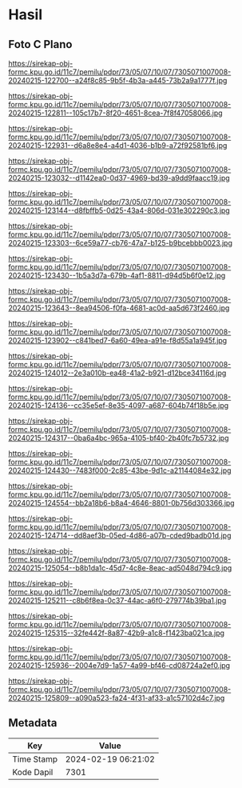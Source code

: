 # Hasil

## Foto C Plano

https://sirekap-obj-formc.kpu.go.id/11c7/pemilu/pdpr/73/05/07/10/07/7305071007008-20240215-122700--a24f8c85-9b5f-4b3a-a445-73b2a9a1777f.jpg

https://sirekap-obj-formc.kpu.go.id/11c7/pemilu/pdpr/73/05/07/10/07/7305071007008-20240215-122811--105c17b7-8f20-4651-8cea-7f8f47058066.jpg

https://sirekap-obj-formc.kpu.go.id/11c7/pemilu/pdpr/73/05/07/10/07/7305071007008-20240215-122931--d6a8e8e4-a4d1-4036-b1b9-a72f92581bf6.jpg

https://sirekap-obj-formc.kpu.go.id/11c7/pemilu/pdpr/73/05/07/10/07/7305071007008-20240215-123032--d1142ea0-0d37-4969-bd39-a9dd9faacc19.jpg

https://sirekap-obj-formc.kpu.go.id/11c7/pemilu/pdpr/73/05/07/10/07/7305071007008-20240215-123144--d8fbffb5-0d25-43a4-806d-031e302290c3.jpg

https://sirekap-obj-formc.kpu.go.id/11c7/pemilu/pdpr/73/05/07/10/07/7305071007008-20240215-123303--6ce59a77-cb76-47a7-b125-b9bcebbb0023.jpg

https://sirekap-obj-formc.kpu.go.id/11c7/pemilu/pdpr/73/05/07/10/07/7305071007008-20240215-123430--1b5a3d7a-679b-4af1-8811-d94d5b6f0e12.jpg

https://sirekap-obj-formc.kpu.go.id/11c7/pemilu/pdpr/73/05/07/10/07/7305071007008-20240215-123643--8ea94506-f0fa-4681-ac0d-aa5d673f2460.jpg

https://sirekap-obj-formc.kpu.go.id/11c7/pemilu/pdpr/73/05/07/10/07/7305071007008-20240215-123902--c841bed7-6a60-49ea-a91e-f8d55a1a945f.jpg

https://sirekap-obj-formc.kpu.go.id/11c7/pemilu/pdpr/73/05/07/10/07/7305071007008-20240215-124012--2e3a010b-ea48-41a2-b921-d12bce34116d.jpg

https://sirekap-obj-formc.kpu.go.id/11c7/pemilu/pdpr/73/05/07/10/07/7305071007008-20240215-124136--cc35e5ef-8e35-4097-a687-604b74f18b5e.jpg

https://sirekap-obj-formc.kpu.go.id/11c7/pemilu/pdpr/73/05/07/10/07/7305071007008-20240215-124317--0ba6a4bc-965a-4105-bf40-2b40fc7b5732.jpg

https://sirekap-obj-formc.kpu.go.id/11c7/pemilu/pdpr/73/05/07/10/07/7305071007008-20240215-124430--7483f000-2c85-43be-9d1c-a21144084e32.jpg

https://sirekap-obj-formc.kpu.go.id/11c7/pemilu/pdpr/73/05/07/10/07/7305071007008-20240215-124554--bb2a18b6-b8a4-4646-8801-0b756d303366.jpg

https://sirekap-obj-formc.kpu.go.id/11c7/pemilu/pdpr/73/05/07/10/07/7305071007008-20240215-124714--dd8aef3b-05ed-4d86-a07b-cded9badb01d.jpg

https://sirekap-obj-formc.kpu.go.id/11c7/pemilu/pdpr/73/05/07/10/07/7305071007008-20240215-125054--b8b1da1c-45d7-4c8e-8eac-ad5048d794c9.jpg

https://sirekap-obj-formc.kpu.go.id/11c7/pemilu/pdpr/73/05/07/10/07/7305071007008-20240215-125211--c8b6f8ea-0c37-44ac-a6f0-279774b39ba1.jpg

https://sirekap-obj-formc.kpu.go.id/11c7/pemilu/pdpr/73/05/07/10/07/7305071007008-20240215-125315--32fe442f-8a87-42b9-a1c8-f1423ba021ca.jpg

https://sirekap-obj-formc.kpu.go.id/11c7/pemilu/pdpr/73/05/07/10/07/7305071007008-20240215-125936--2004e7d9-1a57-4a99-bf46-cd08724a2ef0.jpg

https://sirekap-obj-formc.kpu.go.id/11c7/pemilu/pdpr/73/05/07/10/07/7305071007008-20240215-125809--a090a523-fa24-4f31-af33-a1c57102d4c7.jpg


## Metadata

| Key        | Value               |
| ---------- | ------------------- |
| Time Stamp | 2024-02-19 06:21:02 |
| Kode Dapil | 7301                |



